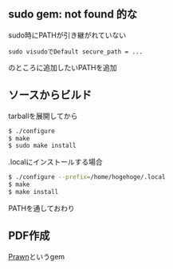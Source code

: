 ## sudo gem: not found 的な

sudo時にPATHが引き継がれていない

```
sudo visudoでDefault secure_path = ...
```

のところに追加したいPATHを追加

## ソースからビルド
tarballを展開してから

```sh
$ ./configure
$ make
$ sudo make install
```

.localにインストールする場合
```sh
$ ./configure --prefix=/home/hogehoge/.local
$ make
$ make install
```
PATHを通しておわり

## PDF作成
[Prawn](https://github.com/prawnpdf/prawn)というgem
